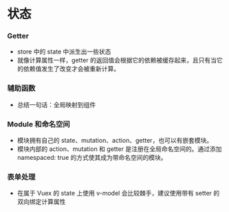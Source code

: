 # 状态
### Getter
- store 中的 state 中派生出一些状态
- 就像计算属性一样，getter 的返回值会根据它的依赖被缓存起来，且只有当它的依赖值发生了改变才会被重新计算。

### 辅助函数
- 总结一句话：全局映射到组件

### Module 和命名空间
- 模块拥有自己的 state、mutation、action、getter，也可以有嵌套模块。
- 模块内部的 action、mutation 和 getter 是注册在全局命名空间的。通过添加 namespaced: true 的方式使其成为带命名空间的模块。

### 表单处理
- 在属于 Vuex 的 state 上使用 v-model 会比较棘手，建议使用带有 setter 的双向绑定计算属性